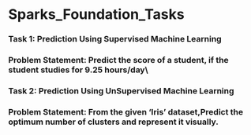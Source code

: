 # Sparks_Foundation_Tasks

### Task 1: Prediction Using Supervised Machine Learning
### Problem Statement: Predict the score of a student, if the student studies for 9.25 hours/day\



### Task 2: Prediction Using UnSupervised Machine Learning
### Problem Statement: From the given ‘Iris’ dataset,Predict the optimum number of clusters and represent it visually.
